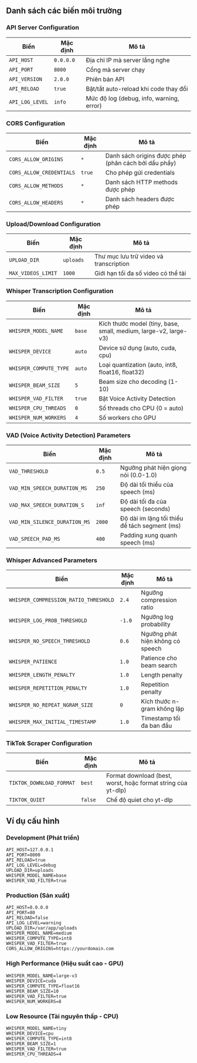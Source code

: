 ## Danh sách các biến môi trường

### API Server Configuration

| Biến | Mặc định | Mô tả |
|------|----------|-------|
| `API_HOST` | `0.0.0.0` | Địa chỉ IP mà server lắng nghe |
| `API_PORT` | `8000` | Cổng mà server chạy |
| `API_VERSION` | `2.0.0` | Phiên bản API |
| `API_RELOAD` | `true` | Bật/tắt auto-reload khi code thay đổi |
| `API_LOG_LEVEL` | `info` | Mức độ log (debug, info, warning, error) |

### CORS Configuration

| Biến | Mặc định | Mô tả |
|------|----------|-------|
| `CORS_ALLOW_ORIGINS` | `*` | Danh sách origins được phép (phân cách bởi dấu phẩy) |
| `CORS_ALLOW_CREDENTIALS` | `true` | Cho phép gửi credentials |
| `CORS_ALLOW_METHODS` | `*` | Danh sách HTTP methods được phép |
| `CORS_ALLOW_HEADERS` | `*` | Danh sách headers được phép |

### Upload/Download Configuration

| Biến | Mặc định | Mô tả |
|------|----------|-------|
| `UPLOAD_DIR` | `uploads` | Thư mục lưu trữ video và transcription |
| `MAX_VIDEOS_LIMIT` | `1000` | Giới hạn tối đa số video có thể tải |

### Whisper Transcription Configuration

| Biến | Mặc định | Mô tả |
|------|----------|-------|
| `WHISPER_MODEL_NAME` | `base` | Kích thước model (tiny, base, small, medium, large-v2, large-v3) |
| `WHISPER_DEVICE` | `auto` | Device sử dụng (auto, cuda, cpu) |
| `WHISPER_COMPUTE_TYPE` | `auto` | Loại quantization (auto, int8, float16, float32) |
| `WHISPER_BEAM_SIZE` | `5` | Beam size cho decoding (1-10) |
| `WHISPER_VAD_FILTER` | `true` | Bật Voice Activity Detection |
| `WHISPER_CPU_THREADS` | `0` | Số threads cho CPU (0 = auto) |
| `WHISPER_NUM_WORKERS` | `4` | Số workers cho GPU |

### VAD (Voice Activity Detection) Parameters

| Biến | Mặc định | Mô tả |
|------|----------|-------|
| `VAD_THRESHOLD` | `0.5` | Ngưỡng phát hiện giọng nói (0.0-1.0) |
| `VAD_MIN_SPEECH_DURATION_MS` | `250` | Độ dài tối thiểu của speech (ms) |
| `VAD_MAX_SPEECH_DURATION_S` | `inf` | Độ dài tối đa của speech (seconds) |
| `VAD_MIN_SILENCE_DURATION_MS` | `2000` | Độ dài im lặng tối thiểu để tách segment (ms) |
| `VAD_SPEECH_PAD_MS` | `400` | Padding xung quanh speech (ms) |

### Whisper Advanced Parameters

| Biến | Mặc định | Mô tả |
|------|----------|-------|
| `WHISPER_COMPRESSION_RATIO_THRESHOLD` | `2.4` | Ngưỡng compression ratio |
| `WHISPER_LOG_PROB_THRESHOLD` | `-1.0` | Ngưỡng log probability |
| `WHISPER_NO_SPEECH_THRESHOLD` | `0.6` | Ngưỡng phát hiện không có speech |
| `WHISPER_PATIENCE` | `1.0` | Patience cho beam search |
| `WHISPER_LENGTH_PENALTY` | `1.0` | Length penalty |
| `WHISPER_REPETITION_PENALTY` | `1.0` | Repetition penalty |
| `WHISPER_NO_REPEAT_NGRAM_SIZE` | `0` | Kích thước n-gram không lặp |
| `WHISPER_MAX_INITIAL_TIMESTAMP` | `1.0` | Timestamp tối đa ban đầu |

### TikTok Scraper Configuration

| Biến | Mặc định | Mô tả |
|------|----------|-------|
| `TIKTOK_DOWNLOAD_FORMAT` | `best` | Format download (best, worst, hoặc format string của yt-dlp) |
| `TIKTOK_QUIET` | `false` | Chế độ quiet cho yt-dlp |

## Ví dụ cấu hình

### Development (Phát triển)
```env
API_HOST=127.0.0.1
API_PORT=8000
API_RELOAD=true
API_LOG_LEVEL=debug
UPLOAD_DIR=uploads
WHISPER_MODEL_NAME=base
WHISPER_VAD_FILTER=true
```

### Production (Sản xuất)
```env
API_HOST=0.0.0.0
API_PORT=80
API_RELOAD=false
API_LOG_LEVEL=warning
UPLOAD_DIR=/var/app/uploads
WHISPER_MODEL_NAME=medium
WHISPER_COMPUTE_TYPE=int8
WHISPER_VAD_FILTER=true
CORS_ALLOW_ORIGINS=https://yourdomain.com
```

### High Performance (Hiệu suất cao - GPU)
```env
WHISPER_MODEL_NAME=large-v3
WHISPER_DEVICE=cuda
WHISPER_COMPUTE_TYPE=float16
WHISPER_BEAM_SIZE=10
WHISPER_VAD_FILTER=true
WHISPER_NUM_WORKERS=8
```

### Low Resource (Tài nguyên thấp - CPU)
```env
WHISPER_MODEL_NAME=tiny
WHISPER_DEVICE=cpu
WHISPER_COMPUTE_TYPE=int8
WHISPER_BEAM_SIZE=1
WHISPER_VAD_FILTER=true
WHISPER_CPU_THREADS=4
```